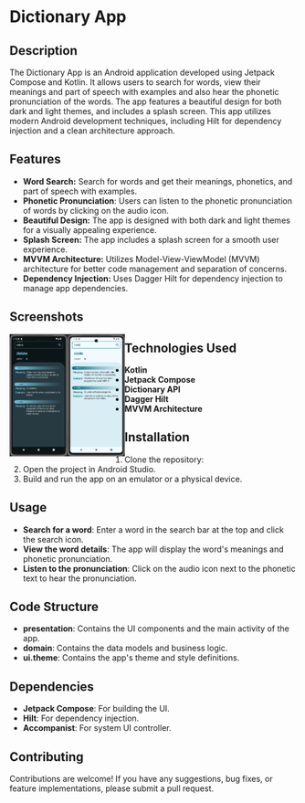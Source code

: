 # Dictionary App

## Description

The Dictionary App is an Android application developed using Jetpack Compose and Kotlin. It allows users to search for words, view their meanings and part of speech with examples and also hear the phonetic pronunciation of the words. The app features a beautiful design for both dark and light themes, and includes a splash screen. This app utilizes modern Android development techniques, including Hilt for dependency injection and a clean architecture approach.

## Features

- **Word Search:** Search for words and get their meanings, phonetics, and part of speech with examples.
- **Phonetic Pronunciation**: Users can listen to the phonetic pronunciation of words by clicking on the audio icon.
- **Beautiful Design:** The app is designed with both dark and light themes for a visually appealing experience.
- **Splash Screen:** The app includes a splash screen for a smooth user experience.
- **MVVM Architecture:** Utilizes Model-View-ViewModel (MVVM) architecture for better code management and separation of concerns.
- **Dependency Injection:** Uses Dagger Hilt for dependency injection to manage app dependencies.

## Screenshots

<img  align="left" src="dark_theme.png" width="20%" height="20%">
<img  align="left" src="light_theme.png" width="20%" height="20%">

## Technologies Used

- **Kotlin**
- **Jetpack Compose**
- **Dictionary API**
- **Dagger Hilt**
- **MVVM Architecture**

## Installation

1. Clone the repository:
2. Open the project in Android Studio.
3. Build and run the app on an emulator or a physical device.

## Usage

- **Search for a word**: Enter a word in the search bar at the top and click the search icon.
- **View the word details**: The app will display the word's meanings and phonetic pronunciation.
- **Listen to the pronunciation**: Click on the audio icon next to the phonetic text to hear the pronunciation.

## Code Structure

- **presentation**: Contains the UI components and the main activity of the app.
- **domain**: Contains the data models and business logic.
- **ui.theme**: Contains the app's theme and style definitions.

## Dependencies

- **Jetpack Compose**: For building the UI.
- **Hilt**: For dependency injection.
- **Accompanist**: For system UI controller.

## Contributing

Contributions are welcome! If you have any suggestions, bug fixes, or feature implementations, please submit a pull request.

